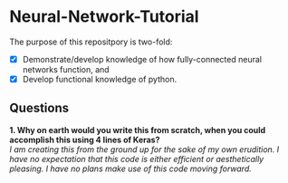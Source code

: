 # Neural-Network-Tutorial  

The purpose of this repositpory is two-fold:  
-[x] Demonstrate/develop knowledge of how fully-connected neural networks function, and   
-[x] Develop functional knowledge of python.  

## Questions  
__1. Why on earth would you write this from scratch, when you could accomplish this using 4 lines of Keras?__  
_I am creating this from the ground up for the sake of my own erudition.  I have no expectation that this code is either efficient or aesthetically pleasing.  I have no plans make use of this code moving forward._  



